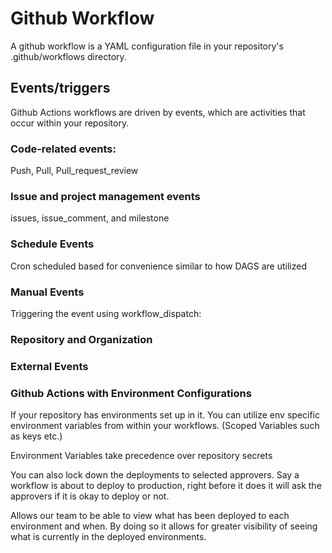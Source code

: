 # Github Workflow
A github workflow is a YAML configuration file in your repository's .github/workflows directory. 

## Events/triggers
Github Actions workflows are driven by events, which are activities that occur within your repository. 

### Code-related events: 
Push, Pull, Pull_request_review

### Issue and project management events 
issues, issue_comment, and milestone

### Schedule Events
Cron scheduled based for convenience similar to how DAGS are utilized

### Manual Events 
Triggering the event using
    workflow_dispatch: 

### Repository and Organization


### External Events 


### Github Actions with Environment Configurations 
If your repository has environments set up in it. You can utilize env specific environment variables from within your workflows. (Scoped Variables such as keys etc.)

Environment Variables take precedence over repository secrets

You can also lock down the deployments to selected approvers. Say a workflow is about to deploy to production, right before it does it will ask the approvers if it is okay to deploy or not.

Allows our team to be able to view what has been deployed to each environment and when. By doing so it allows for greater visibility of seeing what is currently in the deployed environments.

